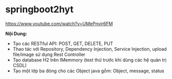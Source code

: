 # springboot2hyt
https://www.youtube.com/watch?v=UMePnyjr6FM

**Nội Dung:**
- Tạo các RESTful API: POST, GET, DELETE, PUT
- Thao tác với Repository, Dependency Injection, Service Injection, upload file/image sử dụng Rest Controller
- Tạo database H2 trên IMemmory (test thử trước khi dùng các hệ quản trị CSDL)
- Tạo một lớp ba đóng cho các Object java gồm: Object, message, status
